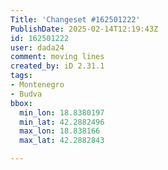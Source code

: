 ```yaml
---
Title: 'Changeset #162501222'
PublishDate: 2025-02-14T12:19:43Z
id: 162501222
user: dada24
comment: moving lines
created_by: iD 2.31.1
tags:
- Montenegro
- Budva
bbox:
  min_lon: 18.8380197
  min_lat: 42.2882496
  max_lon: 18.838166
  max_lat: 42.2882843

---
```

